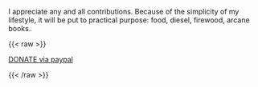 I appreciate any and all contributions. Because of the simplicity of my lifestyle, it will be put to practical purpose: food, diesel, firewood, arcane books.

{{< raw >}}

  <div class="action_button">
    <a href="https://www.paypal.com/donate/?hosted_button_id=BKVWMHQUHVT2W">
      <p>
        DONATE via paypal
      </p>
    </a>
  </div>

{{< /raw >}}
